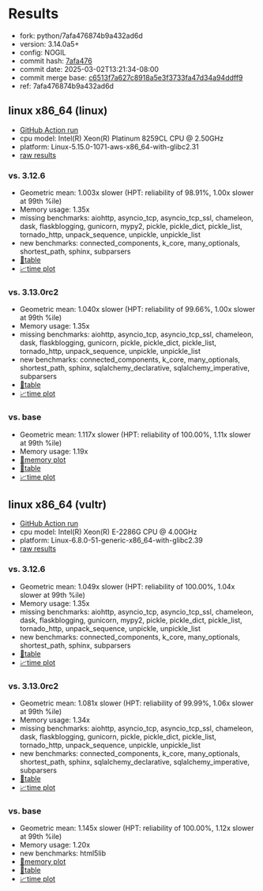 # Results

- fork: python/7afa476874b9a432ad6d
- version: 3.14.0a5+
- config: NOGIL
- commit hash: [7afa476](https://github.com/python/cpython/commit/7afa476)
- commit date: 2025-03-02T13:21:34-08:00
- commit merge base: [c6513f7a627c8918a5e3f3733fa47d34a94ddff9](https://github.com/python/cpython/commit/c6513f7a627c8918a5e3f3733fa47d34a94ddff9)
- ref: 7afa476874b9a432ad6d

## linux x86_64 (linux)

- [GitHub Action run](https://github.com/facebookexperimental/free-threading-benchmarking/actions/runs/13620845830)
- cpu model: Intel(R) Xeon(R) Platinum 8259CL CPU @ 2.50GHz
- platform: Linux-5.15.0-1071-aws-x86_64-with-glibc2.31
- [raw results](bm-20250302-linux-x86_64-python-7afa476874b9a432ad6d-3.14.0a5%2B-7afa476.json)

### vs. 3.12.6

- Geometric mean: 1.003x slower (HPT: reliability of 98.91%, 1.00x slower at 99th %ile)
- Memory usage: 1.35x
- missing benchmarks: aiohttp, asyncio_tcp, asyncio_tcp_ssl, chameleon, dask, flaskblogging, gunicorn, mypy2, pickle, pickle_dict, pickle_list, tornado_http, unpack_sequence, unpickle, unpickle_list
- new benchmarks: connected_components, k_core, many_optionals, shortest_path, sphinx, subparsers
- [📄table](bm-20250302-linux-x86_64-python-7afa476874b9a432ad6d-3.14.0a5%2B-7afa476-vs-3.12.6.md)
- [📈time plot](bm-20250302-linux-x86_64-python-7afa476874b9a432ad6d-3.14.0a5%2B-7afa476-vs-3.12.6.svg)

### vs. 3.13.0rc2

- Geometric mean: 1.040x slower (HPT: reliability of 99.66%, 1.00x slower at 99th %ile)
- Memory usage: 1.35x
- missing benchmarks: aiohttp, asyncio_tcp, asyncio_tcp_ssl, chameleon, dask, flaskblogging, gunicorn, pickle, pickle_dict, pickle_list, tornado_http, unpack_sequence, unpickle, unpickle_list
- new benchmarks: connected_components, k_core, many_optionals, shortest_path, sphinx, sqlalchemy_declarative, sqlalchemy_imperative, subparsers
- [📄table](bm-20250302-linux-x86_64-python-7afa476874b9a432ad6d-3.14.0a5%2B-7afa476-vs-3.13.0rc2.md)
- [📈time plot](bm-20250302-linux-x86_64-python-7afa476874b9a432ad6d-3.14.0a5%2B-7afa476-vs-3.13.0rc2.svg)

### vs. base

- Geometric mean: 1.117x slower (HPT: reliability of 100.00%, 1.11x slower at 99th %ile)
- Memory usage: 1.19x
- [🧠memory plot](bm-20250302-linux-x86_64-python-7afa476874b9a432ad6d-3.14.0a5%2B-7afa476-vs-base-mem.svg)
- [📄table](bm-20250302-linux-x86_64-python-7afa476874b9a432ad6d-3.14.0a5%2B-7afa476-vs-base.md)
- [📈time plot](bm-20250302-linux-x86_64-python-7afa476874b9a432ad6d-3.14.0a5%2B-7afa476-vs-base.svg)

## linux x86_64 (vultr)

- [GitHub Action run](https://github.com/facebookexperimental/free-threading-benchmarking/actions/runs/13620845830)
- cpu model: Intel(R) Xeon(R) E-2286G CPU @ 4.00GHz
- platform: Linux-6.8.0-51-generic-x86_64-with-glibc2.39
- [raw results](bm-20250302-vultr-x86_64-python-7afa476874b9a432ad6d-3.14.0a5%2B-7afa476.json)

### vs. 3.12.6

- Geometric mean: 1.049x slower (HPT: reliability of 100.00%, 1.04x slower at 99th %ile)
- Memory usage: 1.35x
- missing benchmarks: aiohttp, asyncio_tcp, asyncio_tcp_ssl, chameleon, dask, flaskblogging, gunicorn, mypy2, pickle, pickle_dict, pickle_list, tornado_http, unpack_sequence, unpickle, unpickle_list
- new benchmarks: connected_components, k_core, many_optionals, shortest_path, sphinx, subparsers
- [📄table](bm-20250302-vultr-x86_64-python-7afa476874b9a432ad6d-3.14.0a5%2B-7afa476-vs-3.12.6.md)
- [📈time plot](bm-20250302-vultr-x86_64-python-7afa476874b9a432ad6d-3.14.0a5%2B-7afa476-vs-3.12.6.svg)

### vs. 3.13.0rc2

- Geometric mean: 1.081x slower (HPT: reliability of 99.99%, 1.06x slower at 99th %ile)
- Memory usage: 1.34x
- missing benchmarks: aiohttp, asyncio_tcp, asyncio_tcp_ssl, chameleon, dask, flaskblogging, gunicorn, pickle, pickle_dict, pickle_list, tornado_http, unpack_sequence, unpickle, unpickle_list
- new benchmarks: connected_components, k_core, many_optionals, shortest_path, sphinx, sqlalchemy_declarative, sqlalchemy_imperative, subparsers
- [📄table](bm-20250302-vultr-x86_64-python-7afa476874b9a432ad6d-3.14.0a5%2B-7afa476-vs-3.13.0rc2.md)
- [📈time plot](bm-20250302-vultr-x86_64-python-7afa476874b9a432ad6d-3.14.0a5%2B-7afa476-vs-3.13.0rc2.svg)

### vs. base

- Geometric mean: 1.145x slower (HPT: reliability of 100.00%, 1.12x slower at 99th %ile)
- Memory usage: 1.20x
- new benchmarks: html5lib
- [🧠memory plot](bm-20250302-vultr-x86_64-python-7afa476874b9a432ad6d-3.14.0a5%2B-7afa476-vs-base-mem.svg)
- [📄table](bm-20250302-vultr-x86_64-python-7afa476874b9a432ad6d-3.14.0a5%2B-7afa476-vs-base.md)
- [📈time plot](bm-20250302-vultr-x86_64-python-7afa476874b9a432ad6d-3.14.0a5%2B-7afa476-vs-base.svg)


